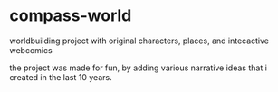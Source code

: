 # compass-world
worldbuilding project with original characters, places, and intecactive webcomics 

the project was made for fun, by adding various narrative ideas that i created in the last 10 years.
